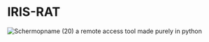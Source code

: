 # IRIS-RAT
![Schermopname (20)](https://user-images.githubusercontent.com/94076644/170104396-919dd9a4-624b-4a63-8924-96e19255bf32.png)
a remote access tool made purely in python
